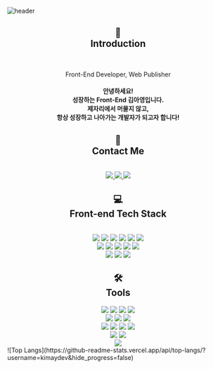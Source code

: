 <!-- 헤더 -->
![header](https://capsule-render.vercel.app/api?type=waving&color=92E9CF&height=250&section=header&text=Hello%20World!&desc=I'm%20AyoungKim!&fontSize=55&fontAlignY=45&descSize=30&fontColor=584444)
<!-- 인트로 -->
<h2 align="center">🌱<br/>Introduction</h2>
<br/>
<p align="center">
  Front-End Developer, Web Publisher
</p>
<h4 align="center">
  안녕하세요!<br/>
  성장하는 Front-End 김아영입니다.<br/>
  제자리에서 머물지 않고,<br/>
  항상 성장하고 나아가는 개발자가 되고자 합니다!
</h4>
<!-- 링크 -->
<h2 align="center">💬<br/>Contact Me</h2>
<br/>
<div align="center">
  <a href="https://kimaydev.notion.site/kimaydev/FE-7a53f9f631f146c88c39413cd175a9d0" target="_blank">
    <img src="https://img.shields.io/badge/AyoungKim's Notion-fff?style=flat&logo=Notion&logoColor=000"/>
  </a>
  <a href="mailto:kimaydev@gmail.com">
    <img src="https://img.shields.io/badge/kimaydev@gmail.com-EA4335?style=flat&logo=Gmail&logoColor=fff"/>
  </a>
  <a href="https://open.kakao.com/o/sAhCWDrf" target="_blank">
    <img src="https://img.shields.io/badge/KakaoTalk-FFCD00?style=flat&logo=KakaoTalk&logoColor=000"/>
  </a>
</div>
<!-- 기술스택 -->
<h2 align="center">💻<br/>Front-end Tech Stack</h2>
<br/>
<div align="center">
  <img src="https://img.shields.io/badge/HTML5-E34F26?style=flat&logo=html5&logoColor=fff"/>
  <img src="https://img.shields.io/badge/CSS3-1572B6?style=flat&logo=css3&logoColor=fff"/>
  <img src="https://img.shields.io/badge/SASS-CC6699?style=flat&logo=sass&logoColor=fff"/>
  <img src="https://img.shields.io/badge/JavaScript-F7DF1E?style=flat&logo=javascript&logoColor=fff"/>
  <img src="https://img.shields.io/badge/TypeScript-3178C6?style=flat&logo=typescript&logoColor=fff"/>
  <img src="https://img.shields.io/badge/React-61DAFB?style=flat&logo=react&logoColor=fff"/>
  <br/>
  <img src="https://img.shields.io/badge/jQuery-0769AD?style=flat&logo=jquery&logoColor=fff"/>  
  <img src="https://img.shields.io/badge/styledcomponents-DB7093?style=flat&logo=styledcomponents&logoColor=fff"/>
  <img src="https://img.shields.io/badge/Axios-5A29E4?style=flat&logo=axios&logoColor=fff"/>
  <img src="https://img.shields.io/badge/ReduxToolkit-764ABC?style=flat&logo=redux&logoColor=fff"/>
  <img src="https://img.shields.io/badge/ReduxSaga-999999?style=flat&logo=reduxsaga&logoColor=fff"/>
  <br/>
  <img src="https://img.shields.io/badge/Bootstrap-7952B3?style=flat&logo=bootstrap&logoColor=fff"/>
  <img src="https://img.shields.io/badge/AntDesign-0170FE?style=flat&logo=antdesign&logoColor=fff"/>
  <img src="https://img.shields.io/badge/Tailwind-06B6D4?style=flat&logo=tailwindcss&logoColor=fff"/>
</div>
<h2 align="center">🛠<br/>Tools</h2>
<div align="center">
  <img src="https://img.shields.io/badge/Photoshop-001d34?style=flat&logo=adobephotoshop&logoColor=2fa3f7"/>
  <img src="https://img.shields.io/badge/Illustrator-FF9A00?style=flat&logo=adobeIllustrator&logoColor=fff"/>
  <img src="https://img.shields.io/badge/AdobeXD-FF61F6?style=flat&logo=adobexd&logoColor=fff"/>  
  <img src="https://img.shields.io/badge/Figma-F24E1E?style=flat&logo=figma&logoColor=fff"/>
  <br/>
  <img src="https://img.shields.io/badge/Git-F05032?style=flat&logo=git&logoColor=fff"/>
  <img src="https://img.shields.io/badge/Github-181717?style=flat&logo=github&logoColor=fff"/>
  <img src="https://img.shields.io/badge/Sourcetree-0052CC?style=flat&logo=sourcetree&logoColor=fff"/>  
  <br/>
  <img src="https://img.shields.io/badge/Swagger-85EA2D?style=flat&logo=swagger&logoColor=fff"/>
  <img src="https://img.shields.io/badge/Slack-4A154B?style=flat&logo=slack&logoColor=fff"/>
  <img src="https://img.shields.io/badge/Notion-fff?style=flat&logo=Notion&logoColor=000"/>
  <img src="https://img.shields.io/badge/Visual Studio Code-007ACC?style=flat&logo=visualstudiocode&logoColor=fff"/>  
  <br/>
  <img src="https://img.shields.io/badge/Firebase-FFCA28?style=flat&logo=firebase&logoColor=fff"/>
  <img src="https://img.shields.io/badge/Postman-FF6C37?style=flat&logo=postman&logoColor=fff"/>
  <br/>
  <img src="https://img.shields.io/badge/Indesign-FF3366?style=flat&logo=adobeindesign&logoColor=fff"/>
</div>
<!-- 프로그레스바 -->
![Top Langs](https://github-readme-stats.vercel.app/api/top-langs/?username=kimaydev&hide_progress=false)
<!--
**kimaydev/kimaydev** is a ✨ _special_ ✨ repository because its `README.md` (this file) appears on your GitHub profile.

Here are some ideas to get you started:

- 🔭 I’m currently working on ...
- 🌱 I’m currently learning ...
- 👯 I’m looking to collaborate on ...
- 🤔 I’m looking for help with ...
- 💬 Ask me about ...
- 📫 How to reach me: ...
- 😄 Pronouns: ...
- ⚡ Fun fact: ...
-->
